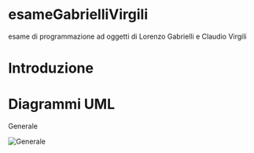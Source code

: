 # esameGabrielliVirgili
esame di programmazione ad oggetti di Lorenzo Gabrielli e Claudio Virgili
# Introduzione

# Diagrammi UML
Generale





![Generale](https://user-images.githubusercontent.com/84229200/122453340-89e7ec80-cfaa-11eb-8398-7065acfa87c1.PNG)





